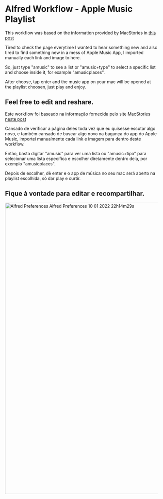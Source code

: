 # Alfred Workflow - Apple Music Playlist
This workflow was based on the information provided by MacStories in [this post](https://www.macstories.net/stories/a-comprehensive-guide-to-250-of-apple-musics-new-mood-and-activity-playlists)

Tired to check the page everytime I wanted to hear something new and also tired to find something new in a mess of Apple Music App, I imported manually each link and image to here.

So, just type "amusic" to see a list or "amusic+type" to select a specific list and choose inside it, for example "amusicplaces".

After choose, tap enter and the music app on your mac will be opened at the playlist choosen, just play and enjoy.

Feel free to edit and reshare.
---
Este workflow foi baseado na informação fornecida pelo site MacStories [neste post](https://www.macstories.net/stories/a-comprehensive-guide-to-250-of-apple-musics-new-mood-and-activity-playlists)

Cansado de verificar a página deles toda vez que eu quisesse escutar algo novo, e também cansado de buscar algo novo na bagunça do app do Apple Music, importei manualmente cada link e imagem para dentro deste workflow.

Então, basta digitar "amusic" para ver uma lista ou "amusic+tipo" para selecionar uma lista específica e escolher diretamente dentro dela, por exemplo "amusicplaces".

Depois de escolher, dê enter e o app de música no seu mac será aberto na playlist escolhida, só dar play e curtir.

Fique à vontade para editar e recompartilhar.
---

<img width="958" alt="Alfred Preferences  Alfred Preferences  10 01 2022  22h14m29s" src="https://user-images.githubusercontent.com/7749461/148864082-befdc118-e0ea-4dfb-b64a-a8b94f500e56.png">
